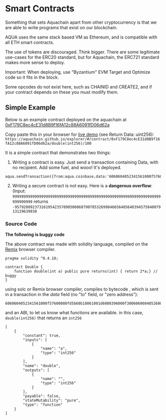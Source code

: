 # Smart Contracts

Something that sets Aquachain apart from other cryptocurrency is that we are able to write programs that exist on our blockchain.

AQUA uses the same stack based VM as Ethereum, and is compatible with all ETH smart contracts.

The use of tokens are discouraged. Think bigger. 
There are some legitimate use-cases for the ERC20 standard, but for Aquachain, the ERC721 standard makes more sense to deploy. 

Important: When deploying, use "Byzantium" EVM Target and Optimize code so it fits in the block.

Some opcodes do not exist here, such as CHAINID and CREATE2, and if your contract depends on these you must modify them.


## Simple Example


Below is an example contract deployed on the aquachain at [0xF179C8ec4cE31d8B9f16fA12c88A6091fD06d62a](0xF179C8ec4cE31d8B9f16fA12c88A6091fD06d62a)

Copy paste this in your browser for [live demo](https://aquachain.github.io/explorer/#/contract/0xF179C8ec4cE31d8B9f16fA12c88A6091fD06d62a/double(int256)/100) (see Return Data: uint256): `https://aquachain.github.io/explorer/#/contract/0xF179C8ec4cE31d8B9f16fA12c88A6091fD06d62a/double(int256)/100`


It is a simple contract that demonstrates two things:

1. Writing a contract is easy. Just send a transaction containing Data, with no recipient. Add some fuel, and wooo! It's deployed.

```
aqua.sendTransaction({from:aqua.coinbase,data:'6060604052341561000f57600080fd5b60b18061001d6000396000f300606060405260043610603f576000357c0100000000000000000000000000000000000000000000000000000000900463ffffffff1680636ffa1caa146044575b600080fd5b3415604e57600080fd5b606260048080359060200190919050506078565b6040518082815260200191505060405180910390f35b60008160020290509190505600a165627a7a723058208aa56e39b6d6a9caab4b9a9dc5241ea1c56dd40cf77f1c1e66af80c59fef24640029'})
```

2. Writing a secure contract is not easy. Here is a **dangerous overflow**: (Input: `9999999999999999999999999999999999999999999999999999999999999999999999999999` returns `-95792089237316195423570985008687907853269984665640564039457584007913129639938`

### Source Code

**The following is buggy code**

The above contract was made with solidity language, compiled on the [Remix](https://remix.ethereum.org) browser compiler.

```
pragma solidity ^0.4.18;

contract Double {
    function double(int a) public pure returns(int) { return 2*a;} // buggy
}
```

using solc or Remix browser compiler, compiles to bytecode , which is sent in a transaction in the *data* field (no "to" field, or "zero address"):

```
6060604052341561000f57600080fd5b60b18061001d6000396000f300606060405260043610603f576000357c0100000000000000000000000000000000000000000000000000000000900463ffffffff1680636ffa1caa146044575b600080fd5b3415604e57600080fd5b606260048080359060200190919050506078565b6040518082815260200191505060405180910390f35b60008160020290509190505600a165627a7a723058208aa56e39b6d6a9caab4b9a9dc5241ea1c56dd40cf77f1c1e66af80c59fef24640029
```

and an ABI, to let us know what functions are available. in this case, `double(int256)` that returns an `int256`

```
[
	{
		"constant": true,
		"inputs": [
			{
				"name": "a",
				"type": "int256"
			}
		],
		"name": "double",
		"outputs": [
			{
				"name": "",
				"type": "int256"
			}
		],
		"payable": false,
		"stateMutability": "pure",
		"type": "function"
	}
]

```
